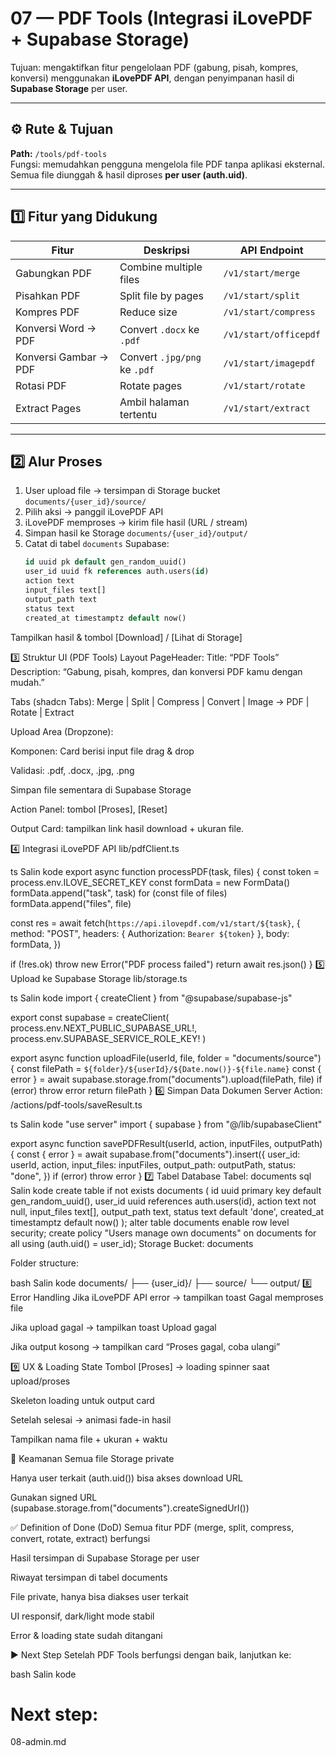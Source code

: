 # 07 — PDF Tools (Integrasi iLovePDF + Supabase Storage)

Tujuan: mengaktifkan fitur pengelolaan PDF (gabung, pisah, kompres, konversi) menggunakan **iLovePDF API**, dengan penyimpanan hasil di **Supabase Storage** per user.

---

## ⚙️ Rute & Tujuan
**Path:** `/tools/pdf-tools`  
Fungsi: memudahkan pengguna mengelola file PDF tanpa aplikasi eksternal.  
Semua file diunggah & hasil diproses **per user (auth.uid)**.

---

## 1️⃣ Fitur yang Didukung

| Fitur | Deskripsi | API Endpoint |
|-------|------------|---------------|
| Gabungkan PDF | Combine multiple files | `/v1/start/merge` |
| Pisahkan PDF | Split file by pages | `/v1/start/split` |
| Kompres PDF | Reduce size | `/v1/start/compress` |
| Konversi Word → PDF | Convert `.docx` ke `.pdf` | `/v1/start/officepdf` |
| Konversi Gambar → PDF | Convert `.jpg/png` ke `.pdf` | `/v1/start/imagepdf` |
| Rotasi PDF | Rotate pages | `/v1/start/rotate` |
| Extract Pages | Ambil halaman tertentu | `/v1/start/extract` |

---

## 2️⃣ Alur Proses

1. User upload file → tersimpan di Storage bucket `documents/{user_id}/source/`
2. Pilih aksi → panggil iLovePDF API
3. iLovePDF memproses → kirim file hasil (URL / stream)
4. Simpan hasil ke Storage `documents/{user_id}/output/`
5. Catat di tabel `documents` Supabase:
   ```sql
   id uuid pk default gen_random_uuid()
   user_id uuid fk references auth.users(id)
   action text
   input_files text[]
   output_path text
   status text
   created_at timestamptz default now()
Tampilkan hasil & tombol [Download] / [Lihat di Storage]

3️⃣ Struktur UI (PDF Tools)
Layout
PageHeader:
Title: “PDF Tools”
Description: “Gabung, pisah, kompres, dan konversi PDF kamu dengan mudah.”

Tabs (shadcn Tabs): Merge | Split | Compress | Convert | Image → PDF | Rotate | Extract

Upload Area (Dropzone):

Komponen: Card berisi input file drag & drop

Validasi: .pdf, .docx, .jpg, .png

Simpan file sementara di Supabase Storage

Action Panel: tombol [Proses], [Reset]

Output Card: tampilkan link hasil download + ukuran file.

4️⃣ Integrasi iLovePDF API
lib/pdfClient.ts

ts
Salin kode
export async function processPDF(task, files) {
  const token = process.env.ILOVE_SECRET_KEY
  const formData = new FormData()
  formData.append("task", task)
  for (const file of files) formData.append("files", file)
  
  const res = await fetch(`https://api.ilovepdf.com/v1/start/${task}`, {
    method: "POST",
    headers: { Authorization: `Bearer ${token}` },
    body: formData,
  })

  if (!res.ok) throw new Error("PDF process failed")
  return await res.json()
}
5️⃣ Upload ke Supabase Storage
lib/storage.ts

ts
Salin kode
import { createClient } from "@supabase/supabase-js"

export const supabase = createClient(
  process.env.NEXT_PUBLIC_SUPABASE_URL!,
  process.env.SUPABASE_SERVICE_ROLE_KEY!
)

export async function uploadFile(userId, file, folder = "documents/source") {
  const filePath = `${folder}/${userId}/${Date.now()}-${file.name}`
  const { error } = await supabase.storage.from("documents").upload(filePath, file)
  if (error) throw error
  return filePath
}
6️⃣ Simpan Data Dokumen
Server Action: /actions/pdf-tools/saveResult.ts

ts
Salin kode
"use server"
import { supabase } from "@/lib/supabaseClient"

export async function savePDFResult(userId, action, inputFiles, outputPath) {
  const { error } = await supabase.from("documents").insert({
    user_id: userId,
    action,
    input_files: inputFiles,
    output_path: outputPath,
    status: "done",
  })
  if (error) throw error
}
7️⃣ Tabel Database
Tabel: documents
sql
Salin kode
create table if not exists documents (
  id uuid primary key default gen_random_uuid(),
  user_id uuid references auth.users(id),
  action text not null,
  input_files text[],
  output_path text,
  status text default 'done',
  created_at timestamptz default now()
);
alter table documents enable row level security;
create policy "Users manage own documents"
on documents for all
using (auth.uid() = user_id);
Storage
Bucket: documents

Folder structure:

bash
Salin kode
documents/
 ├── {user_id}/
      ├── source/
      └── output/
8️⃣ Error Handling
Jika iLovePDF API error → tampilkan toast Gagal memproses file

Jika upload gagal → tampilkan toast Upload gagal

Jika output kosong → tampilkan card “Proses gagal, coba ulangi”

9️⃣ UX & Loading State
Tombol [Proses] → loading spinner saat upload/proses

Skeleton loading untuk output card

Setelah selesai → animasi fade-in hasil

Tampilkan nama file + ukuran + waktu

🔐 Keamanan
Semua file Storage private

Hanya user terkait (auth.uid()) bisa akses download URL

Gunakan signed URL (supabase.storage.from("documents").createSignedUrl())

✅ Definition of Done (DoD)
 Semua fitur PDF (merge, split, compress, convert, rotate, extract) berfungsi

 Hasil tersimpan di Supabase Storage per user

 Riwayat tersimpan di tabel documents

 File private, hanya bisa diakses user terkait

 UI responsif, dark/light mode stabil

 Error & loading state sudah ditangani

▶️ Next Step
Setelah PDF Tools berfungsi dengan baik, lanjutkan ke:

bash
Salin kode
# Next step:
08-admin.md